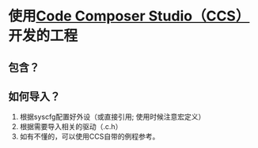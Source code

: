 # 使用[Code Composer Studio（CCS）](https://www.ti.com.cn/tool/cn/CCSTUDIO)开发的工程
## 包含？

## 如何导入？
1. 根据syscfg配置好外设（或直接引用; 使用时候注意宏定义）
2. 根据需要导入相关的驱动（.c.h）
3. 如有不懂的，可以使用CCS自带的例程参考。
